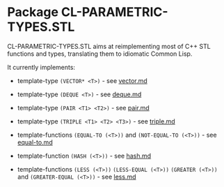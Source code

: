 Package CL-PARAMETRIC-TYPES.STL
===============================

CL-PARAMETRIC-TYPES.STL aims at reimplementing most of C++ STL functions and types,
translating them to idiomatic Common Lisp.

It currently implements:
* template-type `(VECTOR* <T>)` - see [vector.md](vector.md)

* template-type `(DEQUE <T>)` - see [deque.md](deque.md)

* template-type `(PAIR <T1> <T2>)` - see [pair.md](pair.md)

* template-type `(TRIPLE <T1> <T2> <T3>)` - see [triple.md](triple.md)

* template-functions `(EQUAL-TO (<T>))` and `(NOT-EQUAL-TO (<T>))` - see [equal-to.md](equal-to.md)
  
* template-function `(HASH (<T>))` - see [hash.md](hash.md)

* template-functions `(LESS (<T>))` `(LESS-EQUAL (<T>))` `(GREATER (<T>))`
  and `(GREATER-EQUAL (<T>))` - see [less.md](less.md)

